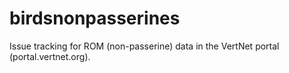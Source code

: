 birdsnonpasserines
==================

Issue tracking for ROM (non-passerine) data in the VertNet portal (portal.vertnet.org).
